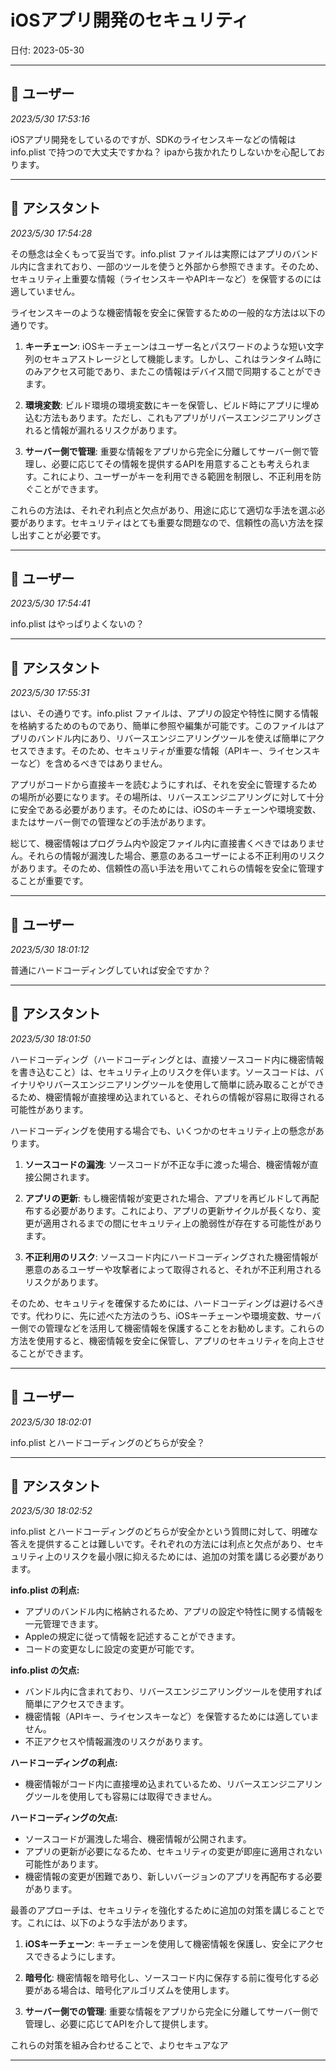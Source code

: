# iOSアプリ開発のセキュリティ

日付: 2023-05-30

---

## 👤 ユーザー
*2023/5/30 17:53:16*

iOSアプリ開発をしているのですが、SDKのライセンスキーなどの情報は info.plist で持つので大丈夫ですかね？
ipaから抜かれたりしないかを心配しております。

---

## 🤖 アシスタント
*2023/5/30 17:54:28*

その懸念は全くもって妥当です。info.plist ファイルは実際にはアプリのバンドル内に含まれており、一部のツールを使うと外部から参照できます。そのため、セキュリティ上重要な情報（ライセンスキーやAPIキーなど）を保管するのには適していません。

ライセンスキーのような機密情報を安全に保管するための一般的な方法は以下の通りです。

1. **キーチェーン**: iOSキーチェーンはユーザー名とパスワードのような短い文字列のセキュアストレージとして機能します。しかし、これはランタイム時にのみアクセス可能であり、またこの情報はデバイス間で同期することができます。

2. **環境変数**: ビルド環境の環境変数にキーを保管し、ビルド時にアプリに埋め込む方法もあります。ただし、これもアプリがリバースエンジニアリングされると情報が漏れるリスクがあります。

3. **サーバー側で管理**: 重要な情報をアプリから完全に分離してサーバー側で管理し、必要に応じてその情報を提供するAPIを用意することも考えられます。これにより、ユーザーがキーを利用できる範囲を制限し、不正利用を防ぐことができます。

これらの方法は、それぞれ利点と欠点があり、用途に応じて適切な手法を選ぶ必要があります。セキュリティはとても重要な問題なので、信頼性の高い方法を探し出すことが必要です。

---

## 👤 ユーザー
*2023/5/30 17:54:41*

info.plist はやっぱりよくないの？

---

## 🤖 アシスタント
*2023/5/30 17:55:31*

はい、その通りです。info.plist ファイルは、アプリの設定や特性に関する情報を格納するためのものであり、簡単に参照や編集が可能です。このファイルはアプリのバンドル内にあり、リバースエンジニアリングツールを使えば簡単にアクセスできます。そのため、セキュリティが重要な情報（APIキー、ライセンスキーなど）を含めるべきではありません。

アプリがコードから直接キーを読むようにすれば、それを安全に管理するための場所が必要になります。その場所は、リバースエンジニアリングに対して十分に安全である必要があります。そのためには、iOSのキーチェーンや環境変数、またはサーバー側での管理などの手法があります。

総じて、機密情報はプログラム内や設定ファイル内に直接書くべきではありません。それらの情報が漏洩した場合、悪意のあるユーザーによる不正利用のリスクがあります。そのため、信頼性の高い手法を用いてこれらの情報を安全に管理することが重要です。

---

## 👤 ユーザー
*2023/5/30 18:01:12*

普通にハードコーディングしていれば安全ですか？

---

## 🤖 アシスタント
*2023/5/30 18:01:50*

ハードコーディング（ハードコーディングとは、直接ソースコード内に機密情報を書き込むこと）は、セキュリティ上のリスクを伴います。ソースコードは、バイナリやリバースエンジニアリングツールを使用して簡単に読み取ることができるため、機密情報が直接埋め込まれていると、それらの情報が容易に取得される可能性があります。

ハードコーディングを使用する場合でも、いくつかのセキュリティ上の懸念があります。

1. **ソースコードの漏洩**: ソースコードが不正な手に渡った場合、機密情報が直接公開されます。

2. **アプリの更新**: もし機密情報が変更された場合、アプリを再ビルドして再配布する必要があります。これにより、アプリの更新サイクルが長くなり、変更が適用されるまでの間にセキュリティ上の脆弱性が存在する可能性があります。

3. **不正利用のリスク**: ソースコード内にハードコーディングされた機密情報が悪意のあるユーザーや攻撃者によって取得されると、それが不正利用されるリスクがあります。

そのため、セキュリティを確保するためには、ハードコーディングは避けるべきです。代わりに、先に述べた方法のうち、iOSキーチェーンや環境変数、サーバー側での管理などを活用して機密情報を保護することをお勧めします。これらの方法を使用すると、機密情報を安全に保管し、アプリのセキュリティを向上させることができます。

---

## 👤 ユーザー
*2023/5/30 18:02:01*

info.plist とハードコーディングのどちらが安全？

---

## 🤖 アシスタント
*2023/5/30 18:02:52*

info.plist とハードコーディングのどちらが安全かという質問に対して、明確な答えを提供することは難しいです。それぞれの方法には利点と欠点があり、セキュリティ上のリスクを最小限に抑えるためには、追加の対策を講じる必要があります。

**info.plist の利点:**
- アプリのバンドル内に格納されるため、アプリの設定や特性に関する情報を一元管理できます。
- Appleの規定に従って情報を記述することができます。
- コードの変更なしに設定の変更が可能です。

**info.plist の欠点:**
- バンドル内に含まれており、リバースエンジニアリングツールを使用すれば簡単にアクセスできます。
- 機密情報（APIキー、ライセンスキーなど）を保管するためには適していません。
- 不正アクセスや情報漏洩のリスクがあります。

**ハードコーディングの利点:**
- 機密情報がコード内に直接埋め込まれているため、リバースエンジニアリングツールを使用しても容易には取得できません。

**ハードコーディングの欠点:**
- ソースコードが漏洩した場合、機密情報が公開されます。
- アプリの更新が必要になるため、セキュリティの変更が即座に適用されない可能性があります。
- 機密情報の変更が困難であり、新しいバージョンのアプリを再配布する必要があります。

最善のアプローチは、セキュリティを強化するために追加の対策を講じることです。これには、以下のような手法があります。

1. **iOSキーチェーン**: キーチェーンを使用して機密情報を保護し、安全にアクセスできるようにします。

2. **暗号化**: 機密情報を暗号化し、ソースコード内に保存する前に復号化する必要がある場合は、暗号化アルゴリズムを使用します。

3. **サーバー側での管理**: 重要な情報をアプリから完全に分離してサーバー側で管理し、必要に応じてAPIを介して提供します。

これらの対策を組み合わせることで、よりセキュアなア

---
